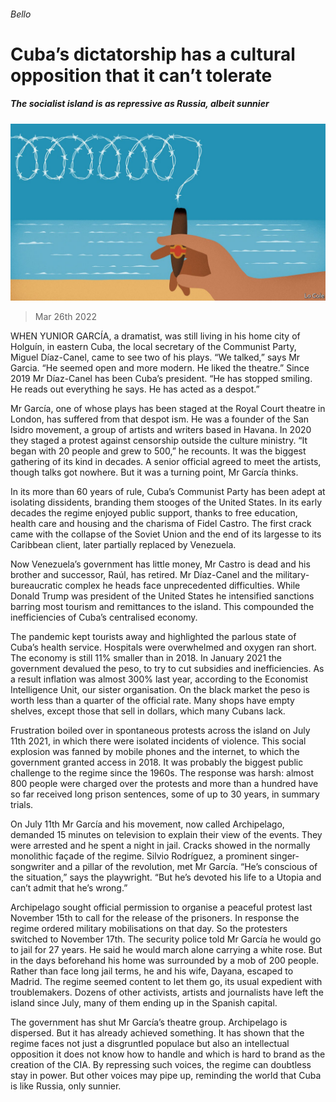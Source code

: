###### Bello

# Cuba’s dictatorship has a cultural opposition that it can’t tolerate 

##### The socialist island is as repressive as Russia, albeit sunnier 

![image](images/20220326_AMD002_0.jpg) 

> Mar 26th 2022 

WHEN YUNIOR GARCÍA, a dramatist, was still living in his home city of Holguín, in eastern Cuba, the local secretary of the Communist Party, Miguel Díaz-Canel, came to see two of his plays. “We talked,” says Mr Garcia. “He seemed open and more modern. He liked the theatre.” Since 2019 Mr Díaz-Canel has been Cuba’s president. “He has stopped smiling. He reads out everything he says. He has acted as a despot.”

Mr García, one of whose plays has been staged at the Royal Court theatre in London, has suffered from that despot ism. He was a founder of the San Isidro movement, a group of artists and writers based in Havana. In 2020 they staged a protest against censorship outside the culture ministry. “It began with 20 people and grew to 500,” he recounts. It was the biggest gathering of its kind in decades. A senior official agreed to meet the artists, though talks got nowhere. But it was a turning point, Mr García thinks.


In its more than 60 years of rule, Cuba’s Communist Party has been adept at isolating dissidents, branding them stooges of the United States. In its early decades the regime enjoyed public support, thanks to free education, health care and housing and the charisma of Fidel Castro. The first crack came with the collapse of the Soviet Union and the end of its largesse to its Caribbean client, later partially replaced by Venezuela.

Now Venezuela’s government has little money, Mr Castro is dead and his brother and successor, Raúl, has retired. Mr Díaz-Canel and the military-bureaucratic complex he heads face unprecedented difficulties. While Donald Trump was president of the United States he intensified sanctions barring most tourism and remittances to the island. This compounded the inefficiencies of Cuba’s centralised economy.

The pandemic kept tourists away and highlighted the parlous state of Cuba’s health service. Hospitals were overwhelmed and oxygen ran short. The economy is still 11% smaller than in 2018. In January 2021 the government devalued the peso, to try to cut subsidies and inefficiencies. As a result inflation was almost 300% last year, according to the Economist Intelligence Unit, our sister organisation. On the black market the peso is worth less than a quarter of the official rate. Many shops have empty shelves, except those that sell in dollars, which many Cubans lack.

Frustration boiled over in spontaneous protests across the island on July 11th 2021, in which there were isolated incidents of violence. This social explosion was fanned by mobile phones and the internet, to which the government granted access in 2018. It was probably the biggest public challenge to the regime since the 1960s. The response was harsh: almost 800 people were charged over the protests and more than a hundred have so far received long prison sentences, some of up to 30 years, in summary trials.

On July 11th Mr García and his movement, now called Archipelago, demanded 15 minutes on television to explain their view of the events. They were arrested and he spent a night in jail. Cracks showed in the normally monolithic façade of the regime. Silvio Rodríguez, a prominent singer-songwriter and a pillar of the revolution, met Mr García. “He’s conscious of the situation,” says the playwright. “But he’s devoted his life to a Utopia and can’t admit that he’s wrong.”

Archipelago sought official permission to organise a peaceful protest last November 15th to call for the release of the prisoners. In response the regime ordered military mobilisations on that day. So the protesters switched to November 17th. The security police told Mr García he would go to jail for 27 years. He said he would march alone carrying a white rose. But in the days beforehand his home was surrounded by a mob of 200 people. Rather than face long jail terms, he and his wife, Dayana, escaped to Madrid. The regime seemed content to let them go, its usual expedient with troublemakers. Dozens of other activists, artists and journalists have left the island since July, many of them ending up in the Spanish capital.

The government has shut Mr García’s theatre group. Archipelago is dispersed. But it has already achieved something. It has shown that the regime faces not just a disgruntled populace but also an intellectual opposition it does not know how to handle and which is hard to brand as the creation of the CIA. By repressing such voices, the regime can doubtless stay in power. But other voices may pipe up, reminding the world that Cuba is like Russia, only sunnier.

